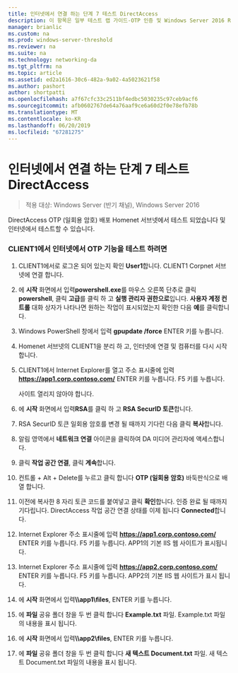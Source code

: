 ```yaml
---
title: 인터넷에서 연결 하는 단계 7 테스트 DirectAccess
description: 이 항목은 일부 테스트 랩 가이드-OTP 인증 및 Windows Server 2016 RSA SecurID를 사용한 DirectAccess 시연
manager: brianlic
ms.custom: na
ms.prod: windows-server-threshold
ms.reviewer: na
ms.suite: na
ms.technology: networking-da
ms.tgt_pltfrm: na
ms.topic: article
ms.assetid: ed2a1616-30c6-482a-9a02-4a5023621f58
ms.author: pashort
author: shortpatti
ms.openlocfilehash: a7f67cfc33c2511bf4edbc5030235c97ceb9acf6
ms.sourcegitcommit: afb0602767de64a76aaf9ce6a60d2f0e78efb78b
ms.translationtype: MT
ms.contentlocale: ko-KR
ms.lasthandoff: 06/20/2019
ms.locfileid: "67281275"
---
```

# <a name="step-7-test-directaccess-connectivity-from-the-internet"></a>인터넷에서 연결 하는 단계 7 테스트 DirectAccess

>적용 대상: Windows Server (반기 채널), Windows Server 2016

DirectAccess OTP (일회용 암호) 배포 Homenet 서브넷에서 테스트 되었습니다 및 인터넷에서 테스트할 수 있습니다.  
  
### <a name="to-test-otp-functionality-from-the-internet-on-client1"></a>CLIENT1에서 인터넷에서 OTP 기능을 테스트 하려면  
  
1. CLIENT1에서로 로그온 되어 있는지 확인 **User1**합니다. CLIENT1 Corpnet 서브넷에 연결 합니다.  
  
2. 에 **시작** 화면에서 입력**powershell.exe**를 마우스 오른쪽 단추로 클릭 **powershell**, 클릭 **고급**를 클릭 하 고 **실행 관리자 권한으로**입니다. **사용자 계정 컨트롤** 대화 상자가 나타나면 원하는 작업이 표시되었는지 확인한 다음 **예**를 클릭합니다.  
  
3. Windows PowerShell 창에서 입력 **gpupdate /force** ENTER 키를 누릅니다.  
  
4. Homenet 서브넷의 CLIENT1을 분리 하 고, 인터넷에 연결 및 컴퓨터를 다시 시작 합니다.  
  
5. CLIENT1에서 Internet Explorer를 열고 주소 표시줄에 입력 **https://app1.corp.contoso.com/** ENTER 키를 누릅니다. F5 키를 누릅니다.  
  
   사이트 열리지 않아야 합니다.  
  
6. 에 **시작** 화면에서 입력**RSA**를 클릭 하 고 **RSA SecurID 토큰**합니다.  
  
7. RSA SecurID 토큰 일회용 암호를 변경 될 때까지 기다린 다음 클릭 **복사**합니다.  
  
8. 알림 영역에서 **네트워크 연결** 아이콘을 클릭하여 DA 미디어 관리자에 액세스합니다.  
  
9. 클릭 **작업 공간 연결**, 클릭 **계속**합니다.  
  
10. 컨트롤 + Alt + Delete를 누르고 클릭 합니다 **OTP (일회용 암호)** 바둑판식으로 배열 합니다.  
  
11. 이전에 복사한 8 자리 토큰 코드를 붙여넣고 클릭 **확인**합니다. 인증 완료 될 때까지 기다립니다. DirectAccess 작업 공간 연결 상태를 이제 됩니다 **Connected**합니다.  
  
12. Internet Explorer 주소 표시줄에 입력 **https://app1.corp.contoso.com/** ENTER 키를 누릅니다. F5 키를 누릅니다. APP1의 기본 IIS 웹 사이트가 표시됩니다.  
  
13. Internet Explorer 주소 표시줄에 입력 **https://app2.corp.contoso.com/** ENTER 키를 누릅니다. F5 키를 누릅니다. APP2의 기본 IIS 웹 사이트가 표시 됩니다.  
  
14. 에 **시작** 화면에서 입력<strong>\\\app1\files</strong>, ENTER 키를 누릅니다.  
  
15. 에 **파일** 공유 폴더 창을 두 번 클릭 합니다 **Example.txt** 파일. Example.txt 파일의 내용을 표시 됩니다.  
  
16. 에 **시작** 화면에서 입력<strong>\\\app2\files</strong>, ENTER 키를 누릅니다.  
  
17. 에 **파일** 공유 폴더 창을 두 번 클릭 합니다 **새 텍스트 Document.txt** 파일. 새 텍스트 Document.txt 파일의 내용을 표시 됩니다.  
  


